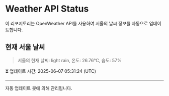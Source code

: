 
# Weather API Status

이 리포지토리는 OpenWeather API를 사용하여 서울의 날씨 정보를 자동으로 업데이트합니다.

## 현재 서울 날씨
> 서울의 현재 날씨: light rain, 온도: 26.76°C, 습도: 57%

⏳ 업데이트 시간: 2025-06-07 05:31:24 (UTC)

---
자동 업데이트 봇에 의해 관리됩니다.
